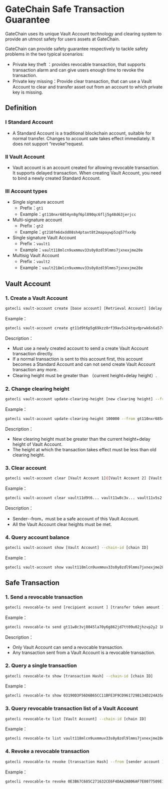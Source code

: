 # GateChain Safe Transaction Guarantee

GateChain uses its unique Vault Account technology and clearing system to provide an utmost safety for users assets at GateChain. 

GateChain can provide safety  guarantee respectively to tackle  safety problems in the two typical scenarios:
- Private key theft ：provides revocable transaction, that supports transaction alarm and can give users enough time to revoke the transaction.
- Private key missing：Provide clear transaction, that can use a Vault Account to clear and transfer asset out from an account to which private key is missing.

## Definition

### I Standard Account

- A Standard Account is a traditional blockchain account, suitable for normal transfer. Changes to account sate takes effect immediately. It does not support “revoke”request. 

### II Vault Account

- Vault account is an account created for allowing revocable transaction. It supports delayed transaction. When creating Vault Account, you need to bind a newly created Standard Account.

### III Account types
- Single  signature account
	- Prefix：`gt1`
	- Example：`gt110nxr6854yn8gf6pl890qc6flj5g48d63jerjcc`
- Multi-signature account
	- Prefix：`gt2`
	- Example：`gt210fm6dxdd08sh4ptaxt8t2mapaywp5zq57fxx9p`
- Single  signature Vault Account
	- Prefix：`vault1`
	- Example：`vault118mlcn9uxmmuv33s0y8zdl9lmms7jxnexjme28e`
- Multisig Vault Account
	- Prefix：`vault2`
	- Example：`vault218mlcn9uxmmuv33s0y8zdl9lmms7jxnexjme28e`

## Vault Account
### 1. Create a  Vault Account

```bash
gatecli vault-account create [base account] [Retrieval Account] [delay height] [clearing height] [transfer token amount ]--from [sender account ]--chain-id [chain ID]
```

Example：

```bash
gatecli vault-account create gt11d9t6p5g69kzz0rf39av5s24tqvdprwk6s6a57r gt11cmsfq3hmzzhze2z3mgrxq5x8ndhq6nkxyu9l2l 38 300 30gt --from gt110nxr6854yn8gf6pl890qc6flj5g48d63jerjcc --chain-id testnet
```

Description：

* Must use a newly created account to send a create Vault Account transaction directly.
* If a normal transaction is sent to this account first, this account becomes a Standard Account and can not send create Vault Account transaction any more.
* Clearing height must be greater than （current height+delay height）.


### 2. Change clearing height 

```bash
gatecli vault-account update-clearing-height [new clearing height] --from [sender account ] --chain-id [chain ID]
```

Example：

```bash
gatecli vault-account update-clearing-height 100000 --from gt110nxr6854yn8gf6pl890qc6flj5g48d63jerjcc --chain-id testnet
```

Description：

* New clearing height must be greater than the current height+delay height of Vault Account. 
* The height at which the transaction takes effect must be less than old clearing height.


### 3. Clear account 
```bash
gatecli vault-account clear [Vault Account 1]([Vault Account 2] [Vault Account 3]...) --from [sender account ] --chain-id [chain ID]
```

Example：

```bash
gatecli vault-account clear vault11d9t6... vault11w8c3v... vault11v5s2... --from gt110nxr6854yn8gf6pl890qc6flj5g48d63jerjcc --chain-id testnet
```

Description：

* Sender--from，must be a safe account of this  Vault Account.
* All the  Vault Account clear heights must be met.

### 4. Query account balance
```bash
gatecli vault-account show [Vault Account] --chain-id [chain ID]
```

Example：

```bash
gatecli vault-account show vault118mlcn9uxmmuv33s0y8zdl9lmms7jxnexjme28e --from gt110nxr6854yn8gf6pl890qc6flj5g48d63jerjcc --chain-id testnet
```
## Safe Transaction
### 1. Send a revocable transaction
```bash
gatecli revocable-tx send [recipient account ] [transfer token amount ] --from [sender account ] --chain-id [chain ID]
```

Example：

```bash
gatecli revocable-tx send gt11w8c3vj8045la70y6g862jd7tt09u02jhzvp2y2 10gt --from vault118mlcn9uxmmuv33s0y8zdl9lmms7jxnexjme28e --chain-id testnet
```

Description：

* Only Vault Account can send a revocable transaction. 
* Any transaction sent from a Vault Account is a revocable transaction. 

### 2. Query a single transaction 
```bash
gatecli revocable-tx show [transaction Hash] --chain-id [chain ID]
```

Example：

```bash
gatecli revocable-tx show 03190D3F56D6B65CC11BFE3F9CD961729B134D224A35AC731728601C9DD3A3C7 --chain-id testnet
```

### 3. Query revocable  transaction list of a  Vault Account 
```bash
gatecli revocable-tx list [Vault Account] --chain-id [chain ID]
```

Example：

```bash
gatecli revocable-tx list vault118mlcn9uxmmuv33s0y8zdl9lmms7jxnexjme28e --chain-id testnet
```

### 4. Revoke a  revocable  transaction


```bash
gatecli revocable-tx revoke [transaction Hash] --from [sender account ] --chain-id [chain ID]
```

Example：

```bash
gatecli revocable-tx revoke 0E3B67C685C271632CE6F4DAA2AB06AF7E8077509E1CB5310F63F6C147786E12 --from vault118mlcn9uxmmuv33s0y8zdl9lmms7jxnexjme28e --chain-id testnet
```
